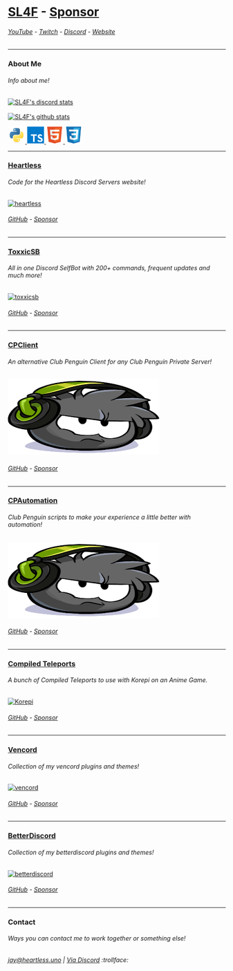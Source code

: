 # [SL4F](https://github.com/sponsors/SL4F) - [Sponsor](https://github.com/sponsors/SL4F) 
###### [YouTube](https://youtube.com/sl44f) - [Twitch](https://twitch.tv/sl4f) - [Discord](https://dsc.gg/sadness) - [Website](https://heartless.uno)
___
### About Me
###### Info about me!
<p align="left">
  <a href="https://discordapp.com/users/710329141903360011">
    <img alt="SL4F's discord stats" src="https://lanyard.cnrad.dev/api/710329141903360011?idleMessage=Currently%20doing%20nothing&animated=true&borderRadius=5px"width="350"/></img>
  </a>
  <br><br>
  <a href="https://github.com/SL4F">
    <img alt="SL4F's github stats" src="https://github-readme-stats.vercel.app/api?username=SL4F&show_icons=true&theme=discord_old_blurple&hide_border=true&count_private=true&borderRadius=5px" width="350"/>
  </a>
</p>
<p align="left">
  <a href="https://python.org" target="_blank">
    <img src="https://raw.githubusercontent.com/devicons/devicon/master/icons/python/python-original.svg" alt="python icon" width="40" height="40"/>
  </a>
  <a href="https://www.typescriptlang.org" target="_blank">
    <img src="https://raw.githubusercontent.com/devicons/devicon/master/icons/typescript/typescript-original.svg" alt="typescript icon" width="40" height="40"/>
  </a>
  </a>
  <a href="https://www.w3.org/TR/html5" target="_blank">
    <img src="https://raw.githubusercontent.com/devicons/devicon/master/icons/html5/html5-original.svg" alt="html5 icon" width="40" height="40"/>
  </a>
  <a href="https://www.w3.org/TR/CSS" target="_blank">
    <img src="https://raw.githubusercontent.com/devicons/devicon/master/icons/css3/css3-original.svg" alt="css3 icon" width="40" height="40"/>
  </a>
</p>

___
### [Heartless](https://heartless.uno)
###### Code for the Heartless Discord Servers website!
<p align="left">
  <a href="https://heartless.uno" target="_blank">
    <img src="https://heartless.uno/partnersmall.gif" alt="heartless" width="350" height="175"/>
  </a>
</p>

###### [GitHub](https://github.com/sl4f/heartlesssite) - [Sponsor](https://github.com/sponsors/SL4F)
___
### [ToxxicSB](https://github.com/toxxicsb)
###### All in one Discord SelfBot with 200+ commands, frequent updates and much more!
<p align="left">
  <a href="https://toxxicsb.tk" target="_blank">
    <img src="https://user-images.githubusercontent.com/52598005/179434952-c0d0b395-5190-49b8-80eb-35c65c3d20c0.gif" alt="toxxicsb" width="350" height="175"/>
  </a>
</p>

###### [GitHub](https://github.com/toxxicsb/toxxicsb) - [Sponsor](https://github.com/sponsors/SL4F)
___
### [CPClient](https://github.com/SL4F/CPClient)
###### An alternative Club Penguin Client for any Club Penguin Private Server!
<p align="left">
  <a href="https://github.com/SL4F/CPClient" target="_blank">
    <img src="https://raw.githubusercontent.com/SL4F/CPClient/main/assets/icon.png" alt="CPClient" width="350" height="175"/>
  </a>
<p>

###### [GitHub](https://github.com/SL4F/CPClient) - [Sponsor](https://github.com/sponsors/SL4F)
___
### [CPAutomation](https://github.com/SL4F/CPAutomation)
###### Club Penguin scripts to make your experience a little better with automation! 
<p align="left">
  <a href="https://github.com/SL4F/CPAutomation" target="_blank">
    <img src="https://raw.githubusercontent.com/SL4F/CPClient/main/assets/icon.png" alt="CPAutomation" width="350" height="175"/>
  </a>
<p>

###### [GitHub](https://github.com/SL4F/CPAutomation) - [Sponsor](https://github.com/sponsors/SL4F)
___
### [Compiled Teleports](https://github.com/SL4F/CompiledKorepiTeleports)
###### A bunch of Compiled Teleports to use with Korepi on an Anime Game.
<p align="left"> 
  <a href="https://github.com/SL4F/CompiledKorepiTeleports" target="_blank"><img src="https://raw.githubusercontent.com/Korepi/Korepi/main/assets/korepi_background.png" alt="Korepi" width="350" height="175"/></a>
</p>

###### [GitHub](https://github.com/SL4F/CompiledKorepiTeleports) - [Sponsor](https://github.com/sponsors/SL4F)
___
### [Vencord](https://github.com/SL4F/vencord)
###### Collection of my vencord plugins and themes! 
<p align="left">
  <a href="https://github.com/SL4F/vencord" target="_blank">
    <img src="https://vencord.dev/assets/favicon.png" alt="vencord" width="350" height="175"/>
  </a>
<p>

###### [GitHub](https://github.com/sl4f/vencord) - [Sponsor](https://github.com/sponsors/SL4F)
___
### [BetterDiscord](https://github.com/SL4F/betterdiscord)
###### Collection of my betterdiscord plugins and themes! 
<p align="left">
  <a href="https://github.com/SL4F/betterdiscord" target="_blank">
    <img src="https://betterdiscord.app/resources/branding/logo_large.svg" alt="betterdiscord" width="350" height="175"/>
  </a>
<p>

###### [GitHub](https://github.com/sl4f/betterdiscord) - [Sponsor](https://github.com/sponsors/SL4F)
___
### Contact
###### Ways you can contact me to work together or something else!
###### jay@heartless.uno | [Via Discord](https://discord.com/users/710329141903360011) :trollface:	
